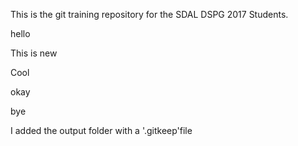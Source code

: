 This is the git training repository for the SDAL DSPG 2017 Students.

hello

This is new
 
Cool

okay

bye

I added the output folder with a '.gitkeep'file 

